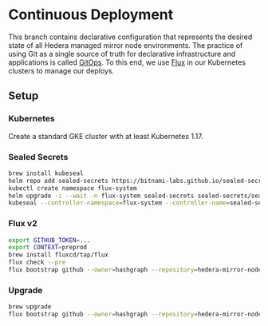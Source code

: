 # Continuous Deployment

This branch contains declarative configuration that represents the desired state of all Hedera managed mirror node environments.
The practice of using Git as a single source of truth for declarative infrastructure and applications is called [GitOps](https://www.gitops.tech).
To this end, we use [Flux](https://fluxcd.io) in our Kubernetes clusters to manage our deploys.

## Setup

### Kubernetes

Create a standard GKE cluster with at least Kubernetes 1.17.

### Sealed Secrets

```bash
brew install kubeseal
helm repo add sealed-secrets https://bitnami-labs.github.io/sealed-secrets
kubectl create namespace flux-system
helm upgrade -i --wait -n flux-system sealed-secrets sealed-secrets/sealed-secrets
kubeseal --controller-namespace=flux-system --controller-name=sealed-secrets -o yaml <secret.yaml >sealed-secret.yaml
```

### Flux v2

```bash
export GITHUB_TOKEN=...
export CONTEXT=preprod
brew install fluxcd/tap/flux
flux check --pre
flux bootstrap github --owner=hashgraph --repository=hedera-mirror-node --branch=deploy-flux2 --team=hedera-mirror-node --context="${CONTEXT}" --path="clusters/${CONTEXT}" --private=false
```

### Upgrade

```bash
brew upgrade
flux bootstrap github --owner=hashgraph --repository=hedera-mirror-node --branch=deploy-flux2 --team=hedera-mirror-node --context="${CONTEXT}" --path="clusters/${CONTEXT}" --private=false
```

